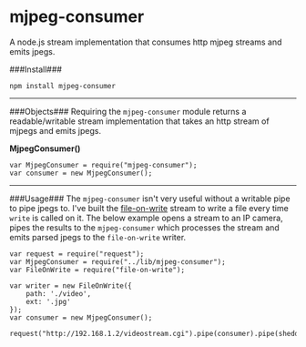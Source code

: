 mjpeg-consumer
==================
  
A node.js stream implementation that consumes http mjpeg streams and emits jpegs.
  
###Install###

	npm install mjpeg-consumer
  
----------------------  

###Objects###
Requiring the `mjpeg-consumer` module returns a readable/writable stream implementation that takes an http stream of mjpegs and emits jpegs.

**MjpegConsumer()**

	var MjpegConsumer = require("mjpeg-consumer");
	var consumer = new MjpegConsumer();

----------------------  
###Usage###
The `mjpeg-consumer` isn't very useful without a writable pipe to pipe jpegs to. I've built the [file-on-write](https://github.com/mmaelzer/file-on-write) stream to write a file every time `write` is called on it. The below example opens a stream to an IP camera, pipes the results to the `mjpeg-consumer` which processes the stream and emits parsed jpegs to the `file-on-write` writer.

	var request = require("request");
	var MjpegConsumer = require("../lib/mjpeg-consumer");
	var FileOnWrite = require("file-on-write");

	var writer = new FileOnWrite({ 
		path: './video',
		ext: '.jpg'
	});
	var consumer = new MjpegConsumer();

	request("http://192.168.1.2/videostream.cgi").pipe(consumer).pipe(shedder).pipe(writer);